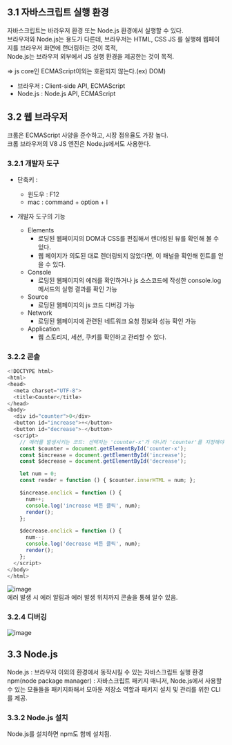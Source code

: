 ## 3.1 자바스크립트 실행 환경
자바스크립트는 바라우저 환경 또는 Node.js 환경에서 실행할 수 있다.  
브라우저와 Node.js는 용도가 다른데, 브라우저는 HTML, CSS JS 를 실행해 웹페이지를 브라우저 화면에 랜더링하는 것이 목적,  
Node.js는 브라우저 외부에서 JS 실행 환경을 제공한는 것이 목적.  

=> js core인 ECMAScript이외는 호환되지 않는다.(ex) DOM)  
* 브라우저 : Client-side API, ECMAScript  
* Node.js : Node.js API, ECMAScript  

## 3.2 웹 브라우저
크롬은 ECMAScript 사양을 준수하고, 시장 점유율도 가장 높다.  
크롬 브라우저의 V8 JS 엔진은 Node.js에서도 사용한다.  

### 3.2.1 개발자 도구
* 단축키 : 
  * 윈도우 : F12
  * mac : command + option + l

* 개발자 도구의 기능
  * Elements 
    * 로딩된 웹페이지의 DOM과 CSS를 편집해서 렌더링된 뷰를 확인해 볼 수 있다.
    * 웹 페이지가 의도된 대로 렌더링되지 않았다면, 이 패널을 확인해 힌트를 얻을 수 있다.
  * Console
    * 로딩된 웹페이지의 에러를 확인하거나 js 소스코드에 작성한 console.log 메서드의 실행 결과를 확인 가능
  * Source
    * 로딩된 웹페이지의 js 코드 디버깅 가능
  * Network
    * 로딩된 웹페이지에 관련된 네트워크 요청 정보와 성능 확인 가능
  * Application 
    * 웹 스토리지, 세션, 쿠키를 확인하고 관리할 수 있다.  

### 3.2.2 콘솔

``` javascript
<!DOCTYPE html>
<html>
<head>
  <meta charset="UTF-8">
  <title>Counter</title>
</head>
<body>
  <div id="counter">0</div>
  <button id="increase">+</button>
  <button id="decrease">-</button>
  <script>
    // 에러를 발생시키는 코드: 선택자는 'counter-x'가 아니라 'counter'를 지정해야 한다.
    const $counter = document.getElementById('counter-x');
    const $increase = document.getElementById('increase');
    const $decrease = document.getElementById('decrease');

    let num = 0;
    const render = function () { $counter.innerHTML = num; };

    $increase.onclick = function () {
      num++;
      console.log('increase 버튼 클릭', num);
      render();
    };

    $decrease.onclick = function () {
      num--;
      console.log('decrease 버튼 클릭', num);
      render();
    };
  </script>
</body>
</html>
```  

![image](https://user-images.githubusercontent.com/67637716/184160888-8b6ef564-5175-4d44-a787-c6254484bf89.png)  
에러 발생 시 에러 알림과 에러 발생 위치까지 콘솔을 통해 알수 있음.  

### 3.2.4 디버깅
![image](https://user-images.githubusercontent.com/67637716/184162058-5fe8a703-c9a3-44f8-8b61-4f9ccd8a127a.png)  


## 3.3 Node.js
Node.js : 브라우저 이외의 환경에서 동작시킬 수 있는 자바스크립트 실행 환경  
npm(node package manager) : 자바스크립트 패키지 매니저,  Node.js에서 사용할 수 있는 모듈들을 패키지화해서 모아둔 저장소 역할과 패키지 설치 및 관리를 위한 CLI를 제공.  

### 3.3.2 Node.js 설치
Node.js를 설치하면 npm도 함께 설치됨.  


